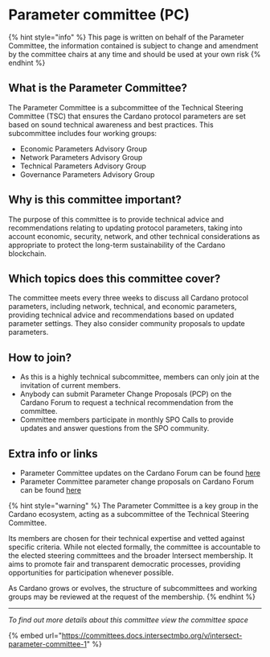 # Parameter committee (PC)

{% hint style="info" %}
This page is written on behalf of the Parameter Committee, the information contained is subject to change and amendment by the committee chairs at any time and should be used at your own risk
{% endhint %}

## What is the Parameter Committee?

The Parameter Committee is a subcommittee of the Technical Steering Committee (TSC) that ensures the Cardano protocol parameters are set based on sound technical awareness and best practices. This subcommittee includes four working groups:

* Economic Parameters Advisory Group
* Network Parameters Advisory Group
* Technical Parameters Advisory Group
* Governance Parameters Advisory Group

## Why is this committee important?

The purpose of this committee is to provide technical advice and recommendations relating to updating protocol parameters, taking into account economic, security, network, and other technical considerations as appropriate to protect the long-term sustainability of the Cardano blockchain.

## Which topics does this committee cover?

The committee meets every three weeks to discuss all Cardano protocol parameters, including network, technical, and economic parameters, providing technical advice and recommendations based on updated parameter settings. They also consider community proposals to update parameters.



## How to join?

* As this is a highly technical subcommittee, members can only join at the invitation of current members.&#x20;
* Anybody can submit Parameter Change Proposals (PCP) on the Cardano Forum to request a technical recommendation from the committee.
* Committee members participate in monthly SPO Calls to provide updates and answer questions from the SPO community.

## Extra info or links

* Parameter Committee updates on the Cardano Forum can be found [here](https://forum.cardano.org/c/governance/parameters-committee-updates/220)
* Parameter Committee parameter change proposals on Cardano Forum can be found [here](https://forum.cardano.org/c/governance/parameter-change-proposals-pcp/257)



{% hint style="warning" %}
The Parameter Committee is a key group in the Cardano ecosystem, acting as a subcommittee of the Technical Steering Committee.&#x20;

Its members are chosen for their technical expertise and vetted against specific criteria. While not elected formally, the committee is accountable to the elected steering committees and the broader Intersect membership. It aims to promote fair and transparent democratic processes, providing opportunities for participation whenever possible.&#x20;

As Cardano grows or evolves, the structure of subcommittees and working groups may be reviewed at the request of the membership.
{% endhint %}

***

_To find out more details about this committee view the committee space_

{% embed url="https://committees.docs.intersectmbo.org/v/intersect-parameter-committee-1" %}
